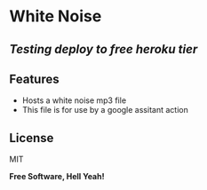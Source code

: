 # White Noise
## _Testing deploy to free heroku tier_

## Features
- Hosts a white noise mp3 file
- This file is for use by a google assitant action

## License

MIT

**Free Software, Hell Yeah!**
